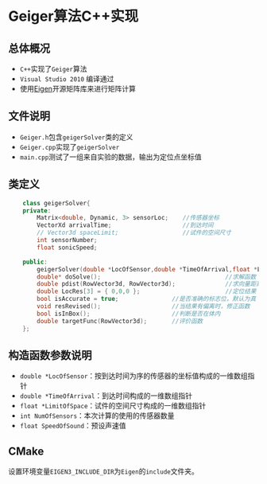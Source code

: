 # Geiger算法C++实现

## 总体概况

* `C++`实现了`Geiger`算法
* `Visual Studio 2010` 编译通过
* 使用[Eigen](http://google.com)开源矩阵库来进行矩阵计算

## 文件说明

* `Geiger.h`包含`geigerSolver`类的定义
* `Geiger.cpp`实现了`geigerSolver`
* `main.cpp`测试了一组来自实验的数据，输出为定位点坐标值

## 类定义

```cpp
    class geigerSolver{
    private:
        Matrix<double, Dynamic, 3> sensorLoc;    //传感器坐标
        VectorXd arrivalTime;                    //到达时间
        // Vector3d spaceLimit;                  //试件的空间尺寸
        int sensorNumber;
        float sonicSpeed;

    public:
        geigerSolver(double *LocOfSensor,double *TimeOfArrival,float *LimitOfSpace,int NumOfSensors,float SpeedOfSound);  //构造函数
        double* doSolve();                                   //求解函数
        double pdist(RowVector3d, RowVector3d);              //求向量距离
        double LocRes[3] = { 0,0,0 };                        //定位结果
        bool isAccurate = true;               //是否准确的标志位，默认为真
        void resRevised();                    //当结果有偏离时，修正函数
        bool isInBox();                       //判断是否在体内
        double targetFunc(RowVector3d);       //评价函数
    };
```

## 构造函数参数说明

* `double *LocOfSensor`：按到达时间为序的传感器的坐标值构成的一维数组指针
* `double *TimeOfArrival`：到达时间构成的一维数组指针
* `float *LimitOfSpace`：试件的空间尺寸构成的一维数组指针
* `int NumOfSensors`：本次计算的使用的传感器数量
* `float SpeedOfSound`：预设声速值

## CMake

设置环境变量`EIGEN3_INCLUDE_DIR`为`Eigen`的`include`文件夹。
